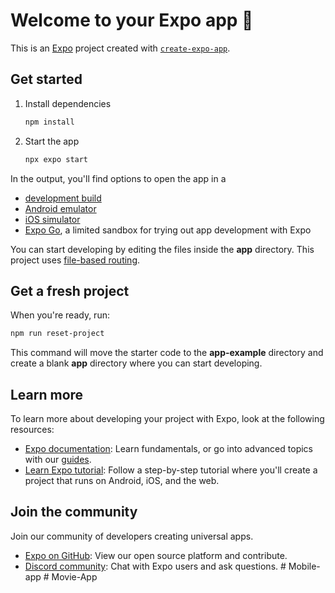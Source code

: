# Welcome to your Expo app 👋

This is an [Expo](https://expo.dev) project created with [`create-expo-app`](https://www.npmjs.com/package/create-expo-app).

## Get started

1. Install dependencies

   ```bash
   npm install
   ```

2. Start the app

   ```bash
   npx expo start
   ```

In the output, you'll find options to open the app in a

- [development build](https://docs.expo.dev/develop/development-builds/introduction/)
- [Android emulator](https://docs.expo.dev/workflow/android-studio-emulator/)
- [iOS simulator](https://docs.expo.dev/workflow/ios-simulator/)
- [Expo Go](https://expo.dev/go), a limited sandbox for trying out app development with Expo

You can start developing by editing the files inside the **app** directory. This project uses [file-based routing](https://docs.expo.dev/router/introduction).

## Get a fresh project

When you're ready, run:

```bash
npm run reset-project
```

This command will move the starter code to the **app-example** directory and create a blank **app** directory where you can start developing.

## Learn more

To learn more about developing your project with Expo, look at the following resources:

- [Expo documentation](https://docs.expo.dev/): Learn fundamentals, or go into advanced topics with our [guides](https://docs.expo.dev/guides).
- [Learn Expo tutorial](https://docs.expo.dev/tutorial/introduction/): Follow a step-by-step tutorial where you'll create a project that runs on Android, iOS, and the web.

## Join the community

Join our community of developers creating universal apps.

- [Expo on GitHub](https://github.com/expo/expo): View our open source platform and contribute.
- [Discord community](https://chat.expo.dev): Chat with Expo users and ask questions.
#   M o b i l e - a p p  
 #   M o v i e - A p p  
 